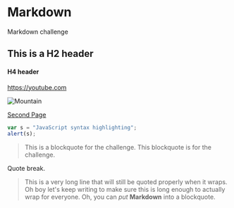 # Markdown
Markdown challenge

## This is a H2 header

#### H4 header

<https://youtube.com>

![Mountain](https://www.colorado.com/sites/default/files/maroonbells_KD.jpg)

[Second Page](Daniel.md)

```javascript
var s = "JavaScript syntax highlighting";
alert(s);
```

> This is a blockquote for the challenge.
> This blockquote is for the challenge.

Quote break.

>This is a very long line that will still be quoted properly when it wraps. Oh boy let's keep writing to make sure this is long enough to actually wrap for everyone. Oh, you can *put* **Markdown** into a blockquote.
